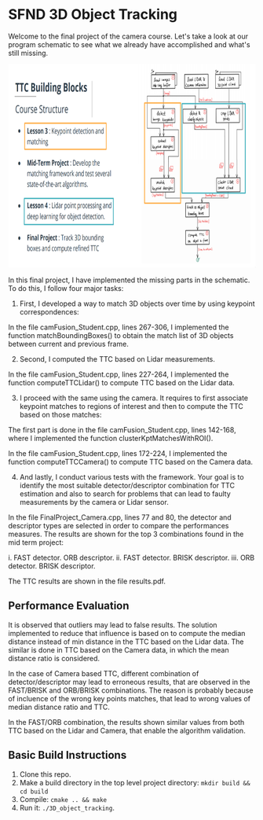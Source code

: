 # SFND 3D Object Tracking

Welcome to the final project of the camera course. Let's take a look at our program schematic to see what we already have accomplished and what's still missing.

<img src="images/course_code_structure.png" width="779" height="414" />

In this final project, I have implemented the missing parts in the schematic. To do this, I follow four major tasks: 

1. First, I developed a way to match 3D objects over time by using keypoint correspondences:

 In the file camFusion_Student.cpp, lines 267-306, I implemented the function matchBoundingBoxes() to obtain the match list of 3D objects between current and previous frame. 
 
2. Second, I computed the TTC based on Lidar measurements. 

In the file camFusion_Student.cpp, lines 227-264, I implemented the function computeTTCLidar() to compute TTC based on the Lidar data.

3. I proceed with the same using the camera. It requires to first associate keypoint matches to regions of interest and then to compute the TTC based on those matches:

The first part is done in the file camFusion_Student.cpp, lines 142-168, where I implemented the function clusterKptMatchesWithROI().

In the file camFusion_Student.cpp, lines 172-224, I implemented the function computeTTCCamera() to compute TTC based on the Camera data.

4. And lastly, I conduct various tests with the framework. Your goal is to identify the most suitable detector/descriptor combination for TTC estimation and also to search for problems that can lead to faulty measurements by the camera or Lidar sensor. 

In the file FinalProject_Camera.cpp, lines 77 and 80, the detector and descriptor types are selected in order to compare the performances measures. The results are shown for the top 3 combinations found in the mid term project:

i. FAST detector. ORB descriptor.
ii. FAST detector. BRISK descriptor.
iii. ORB detector. BRISK descriptor.

The TTC results are shown in the file results.pdf.

## Performance Evaluation 

It is observed that outliers may lead to false results. The solution implemented to reduce that influence is based on to compute the median distance instead of min distance in the TTC based on the Lidar data. The similar is done in TTC based on the Camera data, in which the mean distance ratio is considered.

In the case of Camera based TTC, different combination of detector/descriptor may lead to erroneous results, that are observed in the FAST/BRISK and ORB/BRISK combinations. The reason is probably because of incluence of the wrong key points matches, that lead to wrong values of median distance ratio and TTC.

In the FAST/ORB combination, the results shown similar values from both TTC based on the Lidar and Camera, that enable the algorithm validation.

## Basic Build Instructions

1. Clone this repo.
2. Make a build directory in the top level project directory: `mkdir build && cd build`
3. Compile: `cmake .. && make`
4. Run it: `./3D_object_tracking`.
